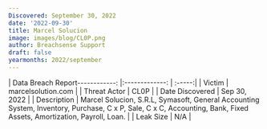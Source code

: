 ```yaml
---
Discovered: September 30, 2022
date: '2022-09-30'
title: Marcel Solucion
image: images/blog/CL0P.png
author: Breachsense Support
draft: false
yearmonths: 2022/september
---
```


| Data Breach Report------------:     |:-------------:    | :-----:|
| Victim      | marcelsolution.com      | 
| Threat Actor      | CL0P      | 
| Date Discovered      | Sep 30, 2022      | 
| Description      | Marcel Solucion, S.R.L, Symasoft, General Accounting System, Inventory, Purchase, C x P, Sale, C x C, Accounting, Bank, Fixed Assets, Amortization, Payroll, Loan.      | 
| Leak Size      | N/A      | 

